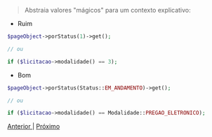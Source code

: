 > Abstraia valores "mágicos" para um contexto explicativo:

- Ruim

```php
$pageObject->porStatus(1)->get();

// ou

if ($licitacao->modalidade() == 3);
```

- Bom

```php
$pageObject->porStatus(Status::EM_ANDAMENTO)->get();

// ou

if ($licitacao->modalidade() == Modalidade::PREGAO_ELETRONICO);
```

<p>
    <a href="exemplo2.md"> Anterior </a> | <a href="exemplo4.md"> Próximo </a> 
</p>
